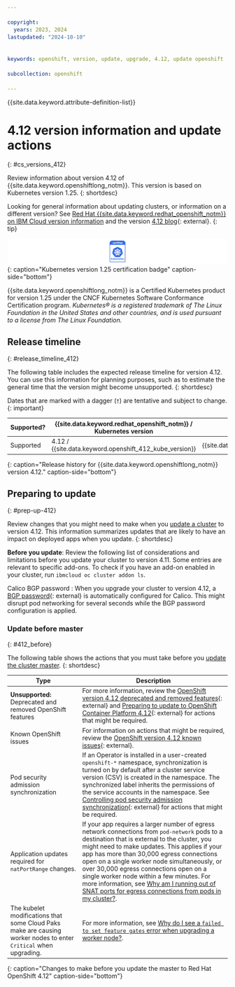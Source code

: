 ```yaml
---

copyright:
  years: 2023, 2024
lastupdated: "2024-10-10"


keywords: openshift, version, update, upgrade, 4.12, update openshift

subcollection: openshift

---
```


{{site.data.keyword.attribute-definition-list}}





# 4.12 version information and update actions
{: #cs_versions_412}

Review information about version 4.12 of {{site.data.keyword.openshiftlong_notm}}. This version is based on Kubernetes version 1.25. 
{: shortdesc}

Looking for general information about updating clusters, or information on a different version? See [Red Hat {{site.data.keyword.redhat_openshift_notm}} on IBM Cloud version information](/docs/openshift?topic=openshift-openshift_versions) and the version [4.12 blog](https://www.redhat.com/blog/whats-new-in-red-hat-openshift-4.12-blog){: external}.
{: tip}

![This badge indicates Kubernetes version 1.25 certification for {{site.data.keyword.openshiftlong_notm}}](images/certified-kubernetes-color.svg){: caption="Kubernetes version 1.25 certification badge" caption-side="bottom"}

{{site.data.keyword.openshiftlong_notm}} is a Certified Kubernetes product for version 1.25 under the CNCF Kubernetes Software Conformance Certification program. _Kubernetes® is a registered trademark of The Linux Foundation in the United States and other countries, and is used pursuant to a license from The Linux Foundation._

## Release timeline 
{: #release_timeline_412}

The following table includes the expected release timeline for version 4.12. You can use this information for planning purposes, such as to estimate the general time that the version might become unsupported. 
{: shortdesc}

Dates that are marked with a dagger (`†`) are tentative and subject to change.
{: important}

| Supported? | {{site.data.keyword.redhat_openshift_notm}} / Kubernetes version | Release date | Unsupported date |
| --- | --- | --- | --- |
| Supported | 4.12 / {{site.data.keyword.openshift_412_kube_version}} | {{site.data.keyword.openshift_412_release_date}} | {{site.data.keyword.openshift_412_unsupported_date}}`†` |
{: caption="Release history for {{site.data.keyword.openshiftlong_notm}} version 4.12." caption-side="bottom"}

## Preparing to update
{: #prep-up-412}

Review changes that you might need to make when you [update a cluster](/docs/openshift?topic=openshift-update) to version 4.12. This information summarizes updates that are likely to have an impact on deployed apps when you update.
{: shortdesc}

**Before you update**: Review the following list of considerations and limitations before you update your cluster to version 4.11. Some entries are relevant to specific add-ons. To check if you have an add-on enabled in your cluster, run `ibmcloud oc cluster addon ls`. 

Calico BGP password
:   When you upgrade your cluster to version 4.12, a [BGP password](https://docs.tigera.io/calico/latest/reference/resources/bgppeer#bgppassword){: external} is automatically configured for Calico. This might disrupt pod networking for several seconds while the BGP password configuration is applied.


### Update before master
{: #412_before}

The following table shows the actions that you must take before you [update the cluster master](/docs/openshift?topic=openshift-update#master).
{: shortdesc}

| Type | Description |
| --- | --- |
| **Unsupported:** Deprecated and removed OpenShift features | For more information, review the [OpenShift version 4.12 deprecated and removed features](https://docs.openshift.com/container-platform/4.12/release_notes/ocp-4-12-release-notes.html#ocp-4-12-deprecated-removed-features){: external} and [Preparing to update to OpenShift Container Platform 4.12](https://docs.openshift.com/container-platform/4.12/updating/updating-cluster-prepare.html#updating-cluster-prepare){: external} for actions that might be required. |
| Known OpenShift issues | For information on actions that might be required, review the [OpenShift version 4.12 known issues](https://docs.openshift.com/container-platform/4.12/release_notes/ocp-4-12-release-notes.html#ocp-4-12-known-issues){: external}. |
| Pod security admission synchronization | If an Operator is installed in a user-created `openshift-*` namespace, synchronization is turned on by default after a cluster service version (CSV) is created in the namespace. The synchronized label inherits the permissions of the service accounts in the namespace. See [Controlling pod security admission synchronization](https://docs.openshift.com/container-platform/4.12/authentication/understanding-and-managing-pod-security-admission.html#security-context-constraints-psa-opting_understanding-and-managing-pod-security-admission){: external} for actions that might be required. |
| Application updates required for `natPortRange` changes. | If your app requires a larger number of egress network connections from `pod-network` pods to a destination that is external to the cluster, you might need to make updates. This applies if your app has more than 30,000 egress connections open on a single worker node simultaneously, or over 30,000 egress connections open on a single worker node within a few minutes. For more information, see [Why am I running out of SNAT ports for egress connections from pods in my cluster?](/docs/openshift?topic=openshift-ts-network-snat-125). |
| The kubelet modifications that some Cloud Paks make are causing worker nodes to enter `Critical` when upgrading. | For more information, see [Why do I see a `failed to set feature gates` error when upgrading a worker node?](/docs/openshift?topic=openshift-ts-cloud-pak-ds). |
{: caption="Changes to make before you update the master to Red Hat OpenShift 4.12" caption-side="bottom"}
